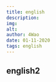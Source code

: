 ```yaml
---
title: english
description:  
img: 
alt: 
author: 4Wao 
date: 01-11-2020
tags: english 
--- 
```


## english2
 